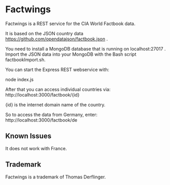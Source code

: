 # Factwings
Factwings is a REST service for the CIA World Factbook data.

It is based on the JSON country data https://github.com/opendatajson/factbook.json .

You need to install a MongoDB database that is running on localhost:27017 .
Import the JSON data into your MongoDB with the Bash script factbookImport.sh.

You can start the Express REST webservice with:

node index.js

After that you can access individual countries via: http://localhost:3000/factbook/{id}

{id} is the internet domain name of the country.

So to access the data from Germany, enter: http://localhost:3000/factbook/de

## Known Issues

It does not work with France.

## Trademark

Factwings is a trademark of Thomas Derflinger.
